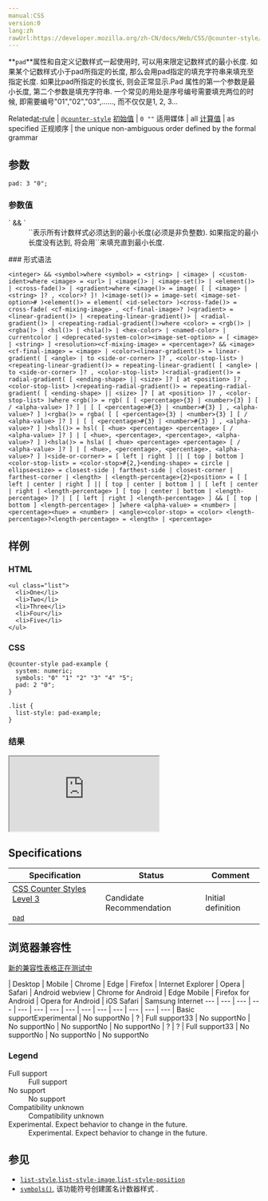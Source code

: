 ```yaml
---
manual:CSS
version:0
lang:zh
rawUrl:https://developer.mozilla.org/zh-CN/docs/Web/CSS/@counter-style/pad
---
```






**`pad`**属性和自定义记数样式一起使用时, 可以用来限定记数样式的最小长度. 如果某个记数样式小于pad所指定的长度, 那么会用pad指定的填充字符串来填充至指定长度. 如果比pad所指定的长度长, 则会正常显示.Pad 属性的第一个参数是最小长度, 第二个参数是填充字符串. 一个常见的用处是序号编号需要填充两位的时候, 即需要编号&quot;01&quot;,&quot;02&quot;,&quot;03&quot;,……, 而不仅仅是1, 2, 3...


Related[at-rule](%4443 "") | [`@counter-style`](%27905 "@counter-style是一个 CSS at-rule ，它让开发者可以自定义counter的样式。 一个 @counter-style规则 定义了如何把一个计数器的值转化为字符串表示。") 
[初始值](%28302 "") | `0 ""` 
适用媒体 | all 
[计算值](%28304 "") | as specified 
正规顺序 | the unique non-ambiguous order defined by the formal grammar 


## 参数<a name="参数"></a>

```
pad: 3 "0";
```

### 参数值<a name="参数值"></a>
<dl><dt id=''>`<integer> && <symbol>`</dt><dd>`<integer>`表示所有计数样式必须达到的最小长度(必须是非负整数). 如果指定的最小长度没有达到, 将会用`<symbol>`来填充直到最小长度.</dd></dl>
### 形式语法<a name="形式语法"></a>

```
<integer> && <symbol>where <symbol> = <string> | <image> | <custom-ident>where <image> = <url> | <image()> | <image-set()> | <element()> | <cross-fade()> | <gradient>where <image()> = image( [ [ <image> | <string> ]? , <color>? ]! )<image-set()> = image-set( <image-set-option># )<element()> = element( <id-selector> )<cross-fade()> = cross-fade( <cf-mixing-image> , <cf-final-image>? )<gradient> = <linear-gradient()> | <repeating-linear-gradient()> | <radial-gradient()> | <repeating-radial-gradient()>where <color> = <rgb()> | <rgba()> | <hsl()> | <hsla()> | <hex-color> | <named-color> | currentcolor | <deprecated-system-color><image-set-option> = [ <image> | <string> ] <resolution><cf-mixing-image> = <percentage>? && <image><cf-final-image> = <image> | <color><linear-gradient()> = linear-gradient( [ <angle> | to <side-or-corner> ]? , <color-stop-list> )<repeating-linear-gradient()> = repeating-linear-gradient( [ <angle> | to <side-or-corner> ]? , <color-stop-list> )<radial-gradient()> = radial-gradient( [ <ending-shape> || <size> ]? [ at <position> ]? , <color-stop-list> )<repeating-radial-gradient()> = repeating-radial-gradient( [ <ending-shape> || <size> ]? [ at <position> ]? , <color-stop-list> )where <rgb()> = rgb( [ [ <percentage>{3} | <number>{3} ] [ / <alpha-value> ]? ] | [ [ <percentage>#{3} | <number>#{3} ] , <alpha-value>? ] )<rgba()> = rgba( [ [ <percentage>{3} | <number>{3} ] [ / <alpha-value> ]? ] | [ [ <percentage>#{3} | <number>#{3} ] , <alpha-value>? ] )<hsl()> = hsl( [ <hue> <percentage> <percentage> [ / <alpha-value> ]? ] | [ <hue>, <percentage>, <percentage>, <alpha-value>? ] )<hsla()> = hsla( [ <hue> <percentage> <percentage> [ / <alpha-value> ]? ] | [ <hue>, <percentage>, <percentage>, <alpha-value>? ] )<side-or-corner> = [ left | right ] || [ top | bottom ]<color-stop-list> = <color-stop>#{2,}<ending-shape> = circle | ellipse<size> = closest-side | farthest-side | closest-corner | farthest-corner | <length> | <length-percentage>{2}<position> = [ [ left | center | right ] || [ top | center | bottom ] | [ left | center | right | <length-percentage> ] [ top | center | bottom | <length-percentage> ]? | [ [ left | right ] <length-percentage> ] && [ [ top | bottom ] <length-percentage> ] ]where <alpha-value> = <number> | <percentage><hue> = <number> | <angle><color-stop> = <color> <length-percentage>?<length-percentage> = <length> | <percentage>
```

## 样例<a name="Example"></a>

### HTML<a name="HTML"></a>

```
<ul class="list">
  <li>One</li>
  <li>Two</li>
  <li>Three</li>
  <li>Four</li>
  <li>Five</li>
</ul>
```

### CSS<a name="CSS"></a>

```
@counter-style pad-example {
  system: numeric;
  symbols: "0" "1" "2" "3" "4" "5";
  pad: 2 "0";
}

.list {
  list-style: pad-example;
}
```

### 结果<a name="结果"></a>


<iframe src='https://mdn.mozillademos.org/zh-CN/docs/Web/CSS/@counter-style/pad$samples/Example?revision=1369072' width='null' height='null'></iframe>



## Specifications<a name="Specifications"></a>

Specification | Status | Comment 
 ---  |  ---  |  ---  | 
[CSS Counter Styles Level 3<br></br><small>pad</small>](%31464 "") | Candidate Recommendation | Initial definition 


## 浏览器兼容性<a name="浏览器兼容性"></a>
[新的兼容性表格正在测试中<i></i>](%3360 "")

 | <abbr>Desktop<i></i></abbr> | <abbr>Mobile<i></i></abbr> 
 | <abbr>Chrome<i></i></abbr> | <abbr>Edge<i></i></abbr> | <abbr>Firefox<i></i></abbr> | <abbr>Internet Explorer<i></i></abbr> | <abbr>Opera<i></i></abbr> | <abbr>Safari<i></i></abbr> | <abbr>Android webview<i></i></abbr> | <abbr>Chrome for Android<i></i></abbr> | <abbr>Edge Mobile<i></i></abbr> | <abbr>Firefox for Android<i></i></abbr> | <abbr>Opera for Android<i></i></abbr> | <abbr>iOS Safari<i></i></abbr> | <abbr>Samsung Internet<i></i></abbr> 
 ---  |  ---  |  ---  |  ---  |  ---  |  ---  |  ---  |  ---  |  ---  |  ---  |  ---  |  ---  |  ---  |  ---  | 
Basic support<abbr>Experimental<i></i></abbr> | <abbr>No support</abbr>No | <abbr>?</abbr> | <abbr>Full support</abbr>33 | <abbr>No support</abbr>No | <abbr>No support</abbr>No | <abbr>No support</abbr>No | <abbr>No support</abbr>No | <abbr>?</abbr> | <abbr>?</abbr> | <abbr>Full support</abbr>33 | <abbr>No support</abbr>No | <abbr>No support</abbr>No | <abbr>No support</abbr>No 


### Legend<a name="Legend"></a>
<dl><dt id=''><abbr>Full support</abbr></dt><dd>Full support</dd><dt id=''><abbr>No support</abbr></dt><dd>No support</dd><dt id=''><abbr>Compatibility unknown</abbr></dt><dd>Compatibility unknown</dd><dt id=''><abbr>Experimental. Expect behavior to change in the future.<i></i></abbr></dt><dd>Experimental. Expect behavior to change in the future.</dd></dl>

## 参见<a name="参见"></a>

* [`list-style`](%28033 "CSS list-style 属性是设置list-style-type, list-style-image 和 list-style-position  的简写属性。"),[`list-style-image`](%28034 "list-style-image 属性用来指定一个能用来作为列表元素标记的图片。"),[`list-style-position`](%28035 "The list-style-position property specifies the position of the marker box in the principal block box.")
* [`symbols()`](%28201 "此页面仍未被本地化, 期待您的翻译!"), 该功能符号创建匿名计数器样式 .



